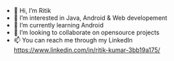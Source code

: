 - 👋 Hi, I’m Ritik
- 👀 I’m interested in Java, Android & Web developement
- 🌱 I’m currently learning Android
- 💞️ I’m looking to collaborate on opensource projects
- 📫 You can reach me through my LinkedIn https://www.linkedin.com/in/ritik-kumar-3bb19a175/

<!---
srivastavaritik/srivastavaritik is a ✨ special ✨ repository because its `README.md` (this file) appears on your GitHub profile.
You can click the Preview link to take a look at your changes.
--->

